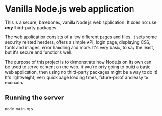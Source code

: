 # Vanilla Node.js web application
This is a secure, barebones, vanilla Node.js web application.
It does not use ***any*** third-party packages.

The web application consists of a few different pages and files.
It sets some security related headers, offers a simple API, login page, displaying CSS, fonts and images, error handling and more.
It's very basic, to say the least, but it's secure and functions well.

The purpose of this project is to demonstrate how Node.js on its own can be used to serve content on the web.
If you're only going to build a basic web application, then using no third-party packages might be a way to do it!
It's lightweight, very quick page loading times, future-proof and easy to maintain.

## Running the server
```
node main.mjs
```
